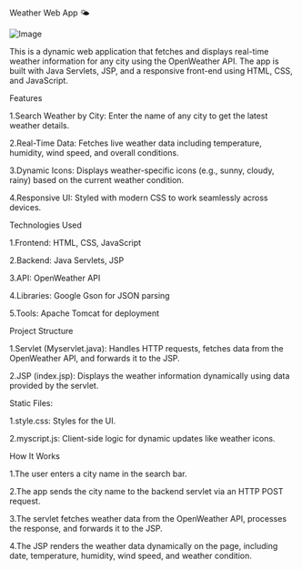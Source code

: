 Weather Web App 🌤️



![Image](https://github.com/user-attachments/assets/c1381c61-a2c0-4ca9-bd53-3fbc924ed2c1)






This is a dynamic web application that fetches and displays real-time weather information for any city using the OpenWeather API. 
The app is built with Java Servlets, JSP, and a responsive front-end using HTML, CSS, and JavaScript.

Features

1.Search Weather by City: Enter the name of any city to get the latest weather details.

2.Real-Time Data: Fetches live weather data including temperature, humidity, wind speed, and overall conditions.

3.Dynamic Icons: Displays weather-specific icons (e.g., sunny, cloudy, rainy) based on the current weather condition.

4.Responsive UI: Styled with modern CSS to work seamlessly across devices.

Technologies Used


1.Frontend: HTML, CSS, JavaScript

2.Backend: Java Servlets, JSP

3.API: OpenWeather API

4.Libraries: Google Gson for JSON parsing

5.Tools: Apache Tomcat for deployment

Project Structure


1.Servlet (Myservlet.java): Handles HTTP requests, fetches data from the OpenWeather API, and forwards it to the JSP.

2.JSP (index.jsp): Displays the weather information dynamically using data provided by the servlet.

Static Files:


1.style.css: Styles for the UI.

2.myscript.js: Client-side logic for dynamic updates like weather icons.

How It Works


1.The user enters a city name in the search bar.

2.The app sends the city name to the backend servlet via an HTTP POST request.

3.The servlet fetches weather data from the OpenWeather API, processes the response, and forwards it to the JSP.

4.The JSP renders the weather data dynamically on the page, including date, temperature, humidity, wind speed, and weather condition.

